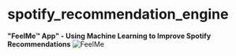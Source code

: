 # spotify_recommendation_engine

<b> "FeelMe™ App" - Using Machine Learning to Improve Spotify Recommendations</b>
![FeelMe](https://media.giphy.com/media/MAuNA7rEpzsWmZJLxb/giphy.gif)
